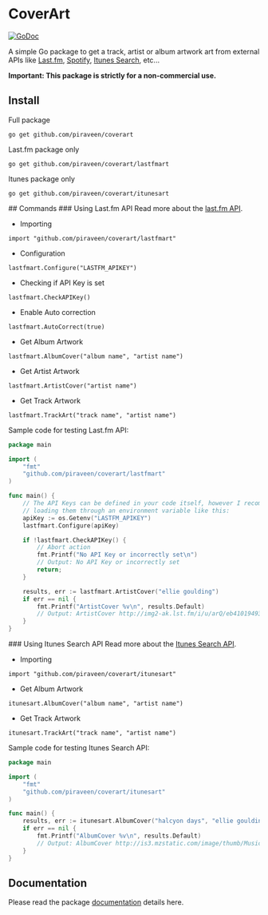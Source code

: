# CoverArt
[![GoDoc](https://godoc.org/github.com/piraveen/coverart?status.svg)](https://godoc.org/github.com/piraveen/coverart)

A simple Go package to get a track, artist or album artwork art from external APIs like
[Last.fm](http://www.last.fm), [Spotify](https://www.spotify.com),
[Itunes Search](https://affiliate.itunes.apple.com/resources/documentation/itunes-store-web-service-search-api/),
etc...

<strong>Important: This package is strictly for a non-commercial use.</strong>

## Install
Full package
```
go get github.com/piraveen/coverart
```
Last.fm package only
```
go get github.com/piraveen/coverart/lastfmart
```
Itunes package only
```
go get github.com/piraveen/coverart/itunesart
```

## Commands
### Using Last.fm API
Read more about the [last.fm API](http://last.fm).

- Importing
```
import "github.com/piraveen/coverart/lastfmart"
```
- Configuration
```
lastfmart.Configure("LASTFM_APIKEY")
```
- Checking if API Key is set
```
lastfmart.CheckAPIKey()
```
- Enable Auto correction
```
lastfmart.AutoCorrect(true)
```
- Get Album Artwork
```
lastfmart.AlbumCover("album name", "artist name")
```
- Get Artist Artwork
```
lastfmart.ArtistCover("artist name")
```
- Get Track Artwork
```
lastfmart.TrackArt("track name", "artist name")
```

Sample code for testing Last.fm API:
```go
package main

import (
    "fmt"
    "github.com/piraveen/coverart/lastfmart"
)

func main() {
    // The API Keys can be defined in your code itself, however I recommend
    // loading them through an environment variable like this:
    apiKey := os.Getenv("LASTFM_APIKEY")
    lastfmart.Configure(apiKey)

    if !lastfmart.CheckAPIKey() {
        // Abort action
        fmt.Printf("No API Key or incorrectly set\n")
        // Output: No API Key or incorrectly set
        return;
    }

    results, err := lastfmart.ArtistCover("ellie goulding")
    if err == nil {
        fmt.Printf("ArtistCover %v\n", results.Default)
        // Output: ArtistCover http://img2-ak.lst.fm/i/u/arQ/eb410194931c9427e2240023426be62b.png
    }
}
```

### Using Itunes Search API
Read more about the [Itunes Search API](https://affiliate.itunes.apple.com/resources/documentation/itunes-store-web-service-search-api/).

- Importing
```
import "github.com/piraveen/coverart/itunesart"
```
- Get Album Artwork
```
itunesart.AlbumCover("album name", "artist name")
```
- Get Track Artwork
```
itunesart.TrackArt("track name", "artist name")
```

Sample code for testing Itunes Search API:
```go
package main

import (
    "fmt"
    "github.com/piraveen/coverart/itunesart"
)

func main() {
    results, err := itunesart.AlbumCover("halcyon days", "ellie goulding")
	if err == nil {
		fmt.Printf("AlbumCover %v\n", results.Default)
		// Output: AlbumCover http://is3.mzstatic.com/image/thumb/Music4/v4/38/42/2b/38422b5a-d597-c4ac-5287-be05cd05dc9e/source/100x100bb.jpg
	}
}
```

## Documentation
Please read the package [documentation](https://godoc.org/github.com/piraveen/coverart) details here.
